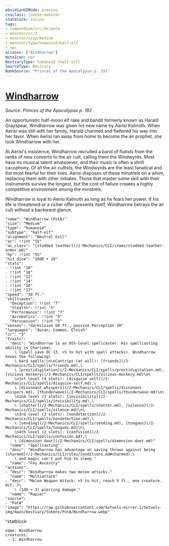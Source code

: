 ```yaml
---
obsidianUIMode: preview
cssclass: json5e-monster
statblock: inline
tags:
- compendium/src/5e/pota
- monster/cr/3
- monster/size/medium
- monster/type/humanoid/half-elf
- npc
aliases: ["Windharrow"]
NoteIcon: npc
BestiaryType: humanoid (half-elf)
SourceType: Bestiary
BookSource: "Princes of the Apocalypse p. 192"
---
```

# [Windharrow](2-Mechanics/CLI/bestiary/npc/windharrow-pota.md)
*Source: Princes of the Apocalypse p. 192*  

An opportunistic half-moon elf rake and bandit formerly known as Harald Grayspear, Windharrow was given his new name by Aerisi Kalinoth. When Aerisi was still with her family, Harald charmed and flattered his way into her favor. When Aerisi ran away from home to become the air prophet, she took Windharrow with her.

At Aerisi's insistence, Windharrow recruited a band of flutists from the ranks of new converts to the air cult, calling them the Windwyrds. Most have no musical talent whatsoever, and their music is often a shrill cacophony. Of all the air cultists, the Windwyrds are the least fanatical and the most fearful for their lives. Aerisi disposes of these minstrels on a whim, replacing them with other initiates. Those that master some skill with their instruments survive the longest, but the cost of failure creates a highly competitive environment among the minstrels.

Windharrow is loyal to Aerisi Kalinoth as long as he fears her power. If his life is threatened or a richer offer presents itself, Windharrow betrays the air cult without a backward glance.

```statblock
"name": "Windharrow (PotA)"
"size": "Medium"
"type": "humanoid"
"subtype": "half-elf"
"alignment": "Neutral Evil"
"ac": !!int "15"
"ac_class": "[studded leather](/2-Mechanics/CLI/items/studded-leather-armor.md)"
"hp": !!int "55"
"hit_dice": "10d8 + 10"
"stats":
- !!int "10"
- !!int "16"
- !!int "12"
- !!int "14"
- !!int "10"
- !!int "17"
"speed": "30 ft."
"skillsaves":
  "Deception": !!int "7"
  "Stealth": !!int "5"
  "Performance": !!int "7"
  "Acrobatics": !!int "5"
  "Persuasion": !!int "5"
"senses": "darkvision 60 ft., passive Perception 10"
"languages": "Auran, Common, Elvish"
"cr": "3"
"traits":
- "desc": "Windharrow is an 8th-level spellcaster. His spellcasting ability is Charisma\
    \ (spell save DC 13, +5 to hit with spell attacks). Windharrow knows the following\
    \ bard spells:\n\nCantrips (at will): [friends](/2-Mechanics/CLI/spells/friends.md),\
    \ [prestidigitation](/2-Mechanics/CLI/spells/prestidigitation.md), [vicious mockery](/2-Mechanics/CLI/spells/vicious-mockery.md)\n\
    \n1st level (4 slots): [disguise self](/2-Mechanics/CLI/spells/disguise-self.md),\
    \ [dissonant whispers](/2-Mechanics/CLI/spells/dissonant-whispers.md), [thunderwave](/2-Mechanics/CLI/spells/thunderwave.md)\n\
    \n2nd level (3 slots): [invisibility](/2-Mechanics/CLI/spells/invisibility.md),\
    \ [shatter](/2-Mechanics/CLI/spells/shatter.md), [silence](/2-Mechanics/CLI/spells/silence.md)\n\
    \n3rd level (3 slots): [nondetection](/2-Mechanics/CLI/spells/nondetection.md),\
    \ [sending](/2-Mechanics/CLI/spells/sending.md), [tongues](/2-Mechanics/CLI/spells/tongues.md)\n\
    \n4th level (2 slots): [confusion](/2-Mechanics/CLI/spells/confusion.md),\
    \ [dimension door](/2-Mechanics/CLI/spells/dimension-door.md)"
  "name": "Spellcasting"
- "desc": "Windharrow has advantage on saving throws against being [charmed](/2-Mechanics/CLI/rules/conditions.md#charmed),\
    \ and magic can't put him to sleep."
  "name": "Fey Ancestry"
"actions":
- "desc": "Windharrow makes two melee attacks."
  "name": "Multiattack"
- "desc": "Melee Weapon Attack: +5 to hit, reach 5 ft., one creature. Hit: 7\
    \ (1d8 + 3) piercing damage."
  "name": "Rapier"
"source":
- "PotA"
"image": "https://raw.githubusercontent.com/5etools-mirror-2/5etools-img/main/bestiary/tokens/PotA/Windharrow.webp"
```
^statblock

```encounter-table
name: Windharrow
creatures:
 - 1: Windharrow
```